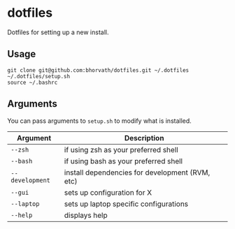 # dotfiles

Dotfiles for setting up a new install.

## Usage

```
git clone git@github.com:bhorvath/dotfiles.git ~/.dotfiles
~/.dotfiles/setup.sh
source ~/.bashrc
```

## Arguments

You can pass arguments to `setup.sh` to modify what is installed.

Argument        | Description
--------        | -----------
`--zsh`         | if using zsh as your preferred shell
`--bash`        | if using bash as your preferred shell
`--development` | install dependencies for development (RVM, etc)
`--gui`         | sets up configuration for X
`--laptop`         | sets up laptop specific configurations
`--help`        | displays help
